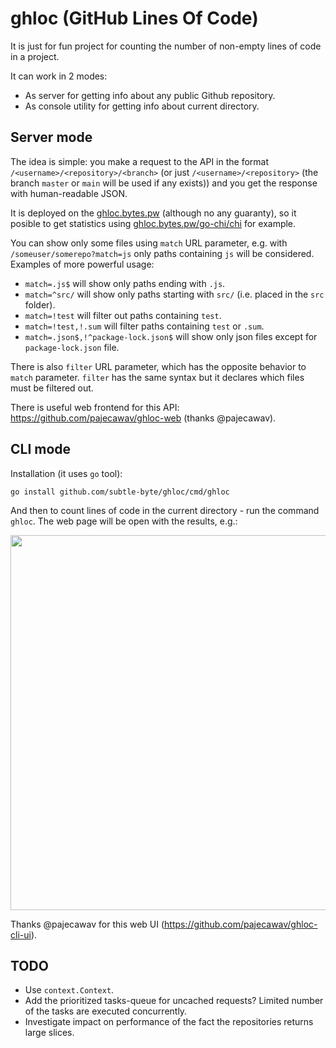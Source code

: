 # ghloc (GitHub Lines Of Code)

It is just for fun project for counting the number of non-empty lines of code in a project.

It can work in 2 modes:
* As server for getting info about any public Github repository.
* As console utility for getting info about current directory.

## Server mode

The idea is simple: you make a request to the API in the format `/<username>/<repository>/<branch>` (or just `/<username>/<repository>` (the branch `master` or `main` will be used if any exists)) and you get the response with human-readable JSON.

It is deployed on the [ghloc.bytes.pw](http://ghloc.bytes.pw) (although no any guaranty), so it posible to get statistics using [ghloc.bytes.pw/go-chi/chi](http://ghloc.bytes.pw/go-chi/chi) for example.

You can show only some files using `match` URL parameter, e.g. with `/someuser/somerepo?match=js` only paths containing `js` will be considered. Examples of more powerful usage:
* `match=.js$` will show only paths ending with `.js`.
* `match=^src/` will show only paths starting with `src/` (i.e. placed in the `src` folder).
* `match=!test` will filter out paths containing `test`.
* `match=!test,!.sum` will filter paths containing `test` or `.sum`.
* `match=.json$,!^package-lock.json$` will show only json files except for `package-lock.json` file.

There is also `filter` URL parameter, which has the opposite behavior to `match` parameter. `filter` has the same syntax but it declares which files must be filtered out.

There is useful web frontend for this API: https://github.com/pajecawav/ghloc-web (thanks @pajecawav).

## CLI mode

Installation (it uses `go` tool):
```console
go install github.com/subtle-byte/ghloc/cmd/ghloc
```

And then to count lines of code in the current directory - run the command `ghloc`. The web page will be open with the results, e.g.:

<img src="https://user-images.githubusercontent.com/71576382/170814341-a5467b61-b974-4d7a-af80-043037a46608.png" width="600">

Thanks @pajecawav for this web UI (https://github.com/pajecawav/ghloc-cli-ui).

## TODO

* Use `context.Context`.
* Add the prioritized tasks-queue for uncached requests? Limited number of the tasks are executed concurrently.
* Investigate impact on performance of the fact the repositories returns large slices.

